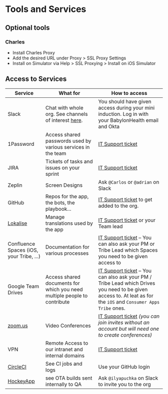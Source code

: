 # Tools and Services

## Optional tools

### Charles

* Install Charles Proxy
* Add the desired URL under Proxy > SSL Proxy Settings
* Install on Simulator via Help > SSL Proxying > Install on iOS Simulator

## Access to Services

| Service | What for | How to access |
|---|---|---|
| Slack | Chat with whole org. See channels of interest [here](NewHiresCheckList.md#slack). | You should have given access during your mini induction. Log in with your BabylonHealth email and Okta |
| 1Password | Access shared passwords used by various services in the team | [IT Support ticket](https://supportbybabylon.atlassian.net/servicedesk/customer/portal/5/group/12/create/43) |
| JIRA | Tickets of tasks and issues on your sprint | [IT Support ticket](https://supportbybabylon.atlassian.net/servicedesk/customer/portal/5/group/12/create/43) |
| Zeplin | Screen Designs | Ask `@Carlos` or `@adrian` on Slack |
| GitHub | Repos for the app, the bots, the playbook... | [IT Support ticket](https://supportbybabylon.atlassian.net/servicedesk/customer/portal/5/group/12/create/248) to get added to the org. |
| [Lokalise](https://lokalise.co/projects) | Manage translations used by the app | [IT Support ticket](https://supportbybabylon.atlassian.net/servicedesk/customer/portal/5/group/12/create/43) or your Team lead |
| Confluence Spaces (iOS, your Tribe, ...) | Documentation for various processes | [IT Support ticket](https://supportbybabylon.atlassian.net/servicedesk/customer/portal/5/group/12/create/43) – You can also ask your PM or Tribe Lead which Spaces you need to be given access to |
| Google Team Drives | Access shared documents for which you need multiple people to contribute | [IT Support ticket](https://supportbybabylon.atlassian.net/servicedesk/customer/portal/5/group/12/create/43) – You can also ask your PM / Tribe Lead which Drives you need to be given access to. At leat as for the `iOS` and `Consumer Apps Tribe` ones. |
| [zoom.us](https://zoom.us/) | Video Conferences | [IT Support ticket](https://supportbybabylon.atlassian.net/servicedesk/customer/portal/5/group/12/create/43) _(you can join invites without an account but will need one to create conferences)_|
| VPN | Remote Access to our intranet and internal domains | [IT Support ticket](https://supportbybabylon.atlassian.net/servicedesk/customer/portal/5/group/12/create/43) |
| [CircleCI](https://circleci.com/gh/Babylonpartners) | See CI jobs and logs | Use your GitHub login |
| [HockeyApp](https://rink.hockeyapp.net/) | see OTA builds sent internally to QA | Ask `@ilyapuchka` on Slack to invite you to the org |
